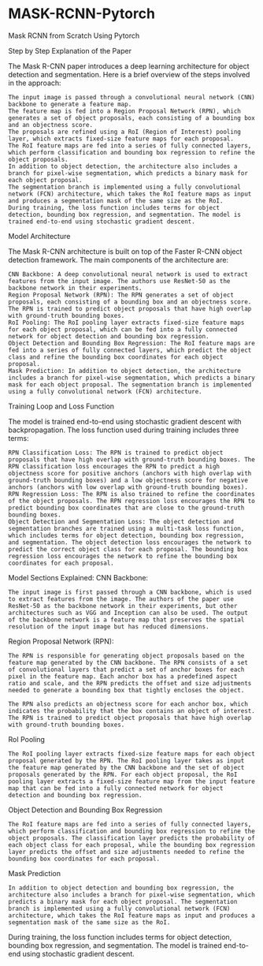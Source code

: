 # MASK-RCNN-Pytorch
Mask RCNN from Scratch Using Pytorch

Step by Step Explanation of the Paper

The Mask R-CNN paper introduces a deep learning architecture for object detection and segmentation. Here is a brief overview of the steps involved in the approach:

    The input image is passed through a convolutional neural network (CNN) backbone to generate a feature map.
    The feature map is fed into a Region Proposal Network (RPN), which generates a set of object proposals, each consisting of a bounding box and an objectness score.
    The proposals are refined using a RoI (Region of Interest) pooling layer, which extracts fixed-size feature maps for each proposal.
    The RoI feature maps are fed into a series of fully connected layers, which perform classification and bounding box regression to refine the object proposals.
    In addition to object detection, the architecture also includes a branch for pixel-wise segmentation, which predicts a binary mask for each object proposal.
    The segmentation branch is implemented using a fully convolutional network (FCN) architecture, which takes the RoI feature maps as input and produces a segmentation mask of the same size as the RoI.
    During training, the loss function includes terms for object detection, bounding box regression, and segmentation. The model is trained end-to-end using stochastic gradient descent.

Model Architecture

The Mask R-CNN architecture is built on top of the Faster R-CNN object detection framework. The main components of the architecture are:

    CNN Backbone: A deep convolutional neural network is used to extract features from the input image. The authors use ResNet-50 as the backbone network in their experiments.
    Region Proposal Network (RPN): The RPN generates a set of object proposals, each consisting of a bounding box and an objectness score. The RPN is trained to predict object proposals that have high overlap with ground-truth bounding boxes.
    RoI Pooling: The RoI pooling layer extracts fixed-size feature maps for each object proposal, which can be fed into a fully connected network for object detection and bounding box regression.
    Object Detection and Bounding Box Regression: The RoI feature maps are fed into a series of fully connected layers, which predict the object class and refine the bounding box coordinates for each object proposal.
    Mask Prediction: In addition to object detection, the architecture includes a branch for pixel-wise segmentation, which predicts a binary mask for each object proposal. The segmentation branch is implemented using a fully convolutional network (FCN) architecture.

Training Loop and Loss Function

The model is trained end-to-end using stochastic gradient descent with backpropagation. The loss function used during training includes three terms:

    RPN Classification Loss: The RPN is trained to predict object proposals that have high overlap with ground-truth bounding boxes. The RPN classification loss encourages the RPN to predict a high objectness score for positive anchors (anchors with high overlap with ground-truth bounding boxes) and a low objectness score for negative anchors (anchors with low overlap with ground-truth bounding boxes).
    RPN Regression Loss: The RPN is also trained to refine the coordinates of the object proposals. The RPN regression loss encourages the RPN to predict bounding box coordinates that are close to the ground-truth bounding boxes.
    Object Detection and Segmentation Loss: The object detection and segmentation branches are trained using a multi-task loss function, which includes terms for object detection, bounding box regression, and segmentation. The object detection loss encourages the network to predict the correct object class for each proposal. The bounding box regression loss encourages the network to refine the bounding box coordinates for each proposal. 

Model Sections Explained:
CNN Backbone:

    The input image is first passed through a CNN backbone, which is used to extract features from the image. The authors of the paper use ResNet-50 as the backbone network in their experiments, but other architectures such as VGG and Inception can also be used. The output of the backbone network is a feature map that preserves the spatial resolution of the input image but has reduced dimensions.

Region Proposal Network (RPN):

    The RPN is responsible for generating object proposals based on the feature map generated by the CNN backbone. The RPN consists of a set of convolutional layers that predict a set of anchor boxes for each pixel in the feature map. Each anchor box has a predefined aspect ratio and scale, and the RPN predicts the offset and size adjustments needed to generate a bounding box that tightly encloses the object.

    The RPN also predicts an objectness score for each anchor box, which indicates the probability that the box contains an object of interest. The RPN is trained to predict object proposals that have high overlap with ground-truth bounding boxes.

RoI Pooling

    The RoI pooling layer extracts fixed-size feature maps for each object proposal generated by the RPN. The RoI pooling layer takes as input the feature map generated by the CNN backbone and the set of object proposals generated by the RPN. For each object proposal, the RoI pooling layer extracts a fixed-size feature map from the input feature map that can be fed into a fully connected network for object detection and bounding box regression.

Object Detection and Bounding Box Regression

    The RoI feature maps are fed into a series of fully connected layers, which perform classification and bounding box regression to refine the object proposals. The classification layer predicts the probability of each object class for each proposal, while the bounding box regression layer predicts the offset and size adjustments needed to refine the bounding box coordinates for each proposal.

Mask Prediction

    In addition to object detection and bounding box regression, the architecture also includes a branch for pixel-wise segmentation, which predicts a binary mask for each object proposal. The segmentation branch is implemented using a fully convolutional network (FCN) architecture, which takes the RoI feature maps as input and produces a segmentation mask of the same size as the RoI.

During training, the loss function includes terms for object detection, bounding box regression, and segmentation. The model is trained end-to-end using stochastic gradient descent.
